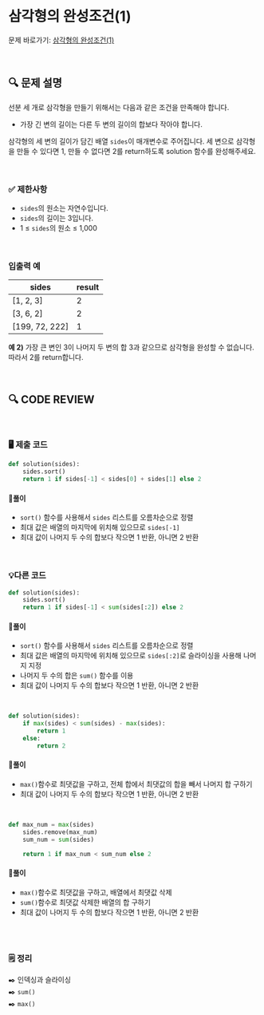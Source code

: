 # 삼각형의 완성조건(1)

문제 바로가기: [삼각형의 완성조건(1)](https://school.programmers.co.kr/learn/courses/30/lessons/120889)

<br/>

## **🔍 문제 설명**

선분 세 개로 삼각형을 만들기 위해서는 다음과 같은 조건을 만족해야 합니다.
- 가장 긴 변의 길이는 다른 두 변의 길이의 합보다 작아야 합니다.  

삼각형의 세 변의 길이가 담긴 배열 `sides`이 매개변수로 주어집니다. 세 변으로 삼각형을 만들 수 있다면 1, 만들 수 없다면 2를 return하도록 solution 함수를 완성해주세요.

<br/>

### **✅ 제한사항**

- `sides`의 원소는 자연수입니다.
- `sides`의 길이는 3입니다.
- 1 ≤ `sides`의 원소 ≤ 1,000
<br/>

### **입출력 예**

|      sides     | result |
|----------------|--------|
|    [1, 2, 3]   |   2    |
|    [3, 6, 2]   |   2    |
| [199, 72, 222] |   1    |

**예 2)**
가장 큰 변인 3이 나머지 두 변의 합 3과 같으므로 삼각형을 완성할 수 없습니다. 따라서 2를 return합니다.

<br/>

## **🔍 CODE REVIEW**
<br/>

### **🖥️ 제출 코드**

```python
def solution(sides):
    sides.sort()
    return 1 if sides[-1] < sides[0] + sides[1] else 2
```

#### **📍풀이**

- `sort()` 함수를 사용해서 `sides` 리스트를 오름차순으로 정렬
- 최대 값은 배열의 마지막에 위치해 있으므로 `sides[-1]`
- 최대 값이 나머지 두 수의 합보다 작으면 1 반환, 아니면 2 반환

<br/>

### **💡다른 코드**

```python
def solution(sides):
    sides.sort()
    return 1 if sides[-1] < sum(sides[:2]) else 2
```

#### **📍풀이**

- `sort()` 함수를 사용해서 `sides` 리스트를 오름차순으로 정렬
- 최대 값은 배열의 마지막에 위치해 있으므로 `sides[:2]`로 슬라이싱을 사용해 나머지 지정
- 나머지 두 수의 합은 `sum()` 함수를 이용
- 최대 값이 나머지 두 수의 합보다 작으면 1 반환, 아니면 2 반환
<br/>

```python
def solution(sides):
    if max(sides) < sum(sides) - max(sides):
        return 1
    else:
        return 2
```

#### **📍풀이**

- `max()`함수로 최댓값을 구하고, 전체 합에서 최댓값의 합을 빼서 나머지 합 구하기
- 최대 값이 나머지 두 수의 합보다 작으면 1 반환, 아니면 2 반환
<br/>

```python
def max_num = max(sides)
    sides.remove(max_num)
    sum_num = sum(sides)

    return 1 if max_num < sum_num else 2
```

#### **📍풀이**

- `max()`함수로 최댓값을 구하고, 배열에서 최댓값 삭제
- `sum()`함수로 최댓값 삭제한 배열의 합 구하기
- 최대 값이 나머지 두 수의 합보다 작으면 1 반환, 아니면 2 반환
<br/>

  #
### **🗒️ 정리**
✒️ 인덱싱과 슬라이싱   
✒️ `sum()`   
✒️ `max()`
